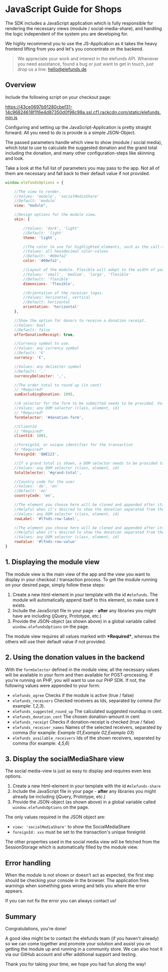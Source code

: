 # JavaScript Guide for Shops
The SDK includes a JavaScript application which is fully responsible for rendering the necessary views (module / social-media-share),
and handling the logic independent of the system you are developing for.

We highly recommend you to use the JS-Application as it takes the heavy frontend lifting from you and let's you concentrate on the backend.

> We appreciate your work and interest in the elefunds API. Whenever you need assistance, found a bug or just want to get in touch, just drop
> us a line: hello@elefunds.de

## Overview
Include the following script on your checkout page:

https://43ce0697b91280cbef31-14c96824618f1f6e4d87350d0f98c98a.ssl.cf1.rackcdn.com/static/elefunds.min.js

Configuring and setting up the JavaScript-Application is pretty straight forward. All you need to do is provide is a simple JSON-Object.

The passed parameters handle which view to show (module / social media),
which total to use to calculate the suggested donation and the grand total including the donation,
and many other configuration-steps like skinning and look.

Take a look at the full list of parameters you may pass to the app.
Not all of them are necessary and fall back to their default value if not provided.

```javascript
window.elefundsOptions = {

    //The view to render.
    //Values: 'module', 'socialMediaShare'
    //Default: 'module'
    view: "module",

    //Design options for the module view.
    skin: {

        //Values: 'dark', 'light'
        //Default: 'light'
        theme: 'light',

        //The color to use for highlighted elements, such as the call-to-action button and + button.
        //Values: all hexadecimal color-values
        //Default: '#00efa2'
        color: '#00efa2',

        //Layout of the module. Flexible will adapt to the width of your container.
        //Values: 'small', 'medium', 'large', 'flexible'
        //Default: 'flexible'
        dimensions: 'flexible',

        //Orientation of the receiver logos.
        //Values: horizontal, vertical
        //Default: horizontal
        orientation: 'horizontal'
    },

    //Show the option for donors to receive a donation receipt.
    //Values: bool
    //Default: false
    offerDonationReceipt: true,

    //Currency symbol to use.
    //Values: any currency symbol
    //Default: '€'
    currency: '€',

    //Values: any delimiter symbol
    //Default: ','
    currencyDelimiter: ',',

    //The order total to round up (in cent)
    // *Required*
    sumExcludingDonation: 1995,

    //A selector for the form to be submitted needs to be provided. Values required by the module will be copied here.
    //Values: any DOM selector (class, element, id)
    // *Required*
    formSelector: '#donation-form',

    //ClientId
    // *Required*
    clientId: 1001,

    //ForeignId, or unique identifier for the transaction
    // *Required*
    foreignId: 'QWE123',

    //If a grand total is shown, a DOM selector needs to be provided to update the total when the module is activated
    //Values: any DOM selector (class, element, id)
    totalSelector: '#grand-total',

    //Country code for the user
    //Values: 'de', 'en'
    //Default: 'en'
    countryCode: 'en',

    //The element you choose here will be cloned and appended after itself with the donation label as its content (elefunds donation)
    //Helpful when it's desired to show the donation separated from the module (ie. in an order overview)
    //Values: any DOM selector (class, element, id)
    rowLabel: '#lfnds-row-label',

    //The element you choose here will be cloned and appended after itself with the donation value aus content (12.00 €)
    //Helpful when it's desired to show the donation separated from the module (ie. in an order overview)
    //Values: any DOM selector (class, element, id)
    rowValue: '#lfnds-row-value'
}
```


## 1. Displaying the module view

The module view is the main view of the app and the view you want to display in your checkout / transaction process.
To get the module running on your desired page, simply follow these steps:

1. Create a new html-element in your template with the id `#elefunds`. The module will automatically append itself to this element, so make sure it exists.
2. Include the JavaScript file in your page - **after** any libraries you might have are including (jQuery, Prototype, etc.)
3. Provide the JSON-object (as shown above) in a global variable called `window.elefundsOptions` on the page.

The module view requires all values marked with **\*Required\***, whereas the others will use their default value if not provided.


## 2. Using the donation values in the backend

With the `formSelector` defined in the module view, all the necessary values will be available in your form and then available for POST-processing.
If you're running on PHP, you will want to use our PHP SDK. If not, the following values were appended to your form:

* `elefunds_agree` Checks if the module is active (true / false)
* `elefunds_receivers` Checked receivers as Ids, separated by comma (for example: *1,2,3*).
* `elefunds_suggested_round_up` The calculated suggested roundup in cent.
* `elefunds_donation_cent` The chosen donation-amount in cent
* `elefunds_receipt` Checks if donation-receipt is checked (true / false)
* `elefunds_receiver_names` Names of the selected receivers, separated by comma (for example: *Example 01,Example 02,Example 03*)
* `elefunds_available_receivers` Ids of the shown receivers, separated by comma (for example: *4,5,6*)


## 3. Display the socialMediaShare view

The social media-view is just as easy to display and requires even less options.

1. Create a new html-element in your template with the id `#elefunds-share`
2. Include the JavaScript file in your page - **after** any libraries you might already be including (jQuery, Prototype, etc.)
3. Provide the JSON-object (as shown above) in a global variable called `window.elefundsOptions` on the page.

The only values required in the JSON object are:

* `view: 'socialMediaShare'` to show the SocialMediaShare
* `foreignId: xxx` must be set to the transaction's unique foreignId

The other properties used in the social media view will be fetched from the SessionStorage which is automatically filled by the module view.


## Error handling

When the module is not shown or doesn't act as expected,
the first step should be checking your console in the browser.
The application fires warnings when something goes wrong and tells you where the error appears.

If you can not fix the error you can always contact us!

## Summary

Congratulations, you're done!

A good idea might be to contact the elefunds team (if you haven't already) so we can come together and promote your solution and assist you on getting the module up and running in a community store. We can also host it via our GitHub account and offer additional support and testing.

Thank you for taking your time, we hope you had fun along the way!
